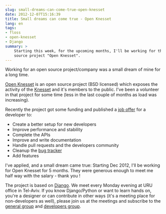 ```yaml
---
slug: small-dreams-can-come-true-open-knesset
date: 2012-12-07T15:16:39
title: Small dreams can come true - Open Knesset
lang: en
tags: 
- floss
- open-knesset
- Django
summary: >
    Starting this week, for the upcoming months, I'll be working for the open
    source project "Open Knesset".
---
```

Working for an open source project/company was a small dream of mine for a long
time.

[Open Knesset](http://www.oknesset.org/) is an open source project (BSD
licensed) which exposes the activity of the
[Knesset](https://en.wikipedia.org/wiki/Knesset) and it's members to the
public. I've been a volunteer in that project for some time (less in the last
couple of months as load was increasing).

Recently the project got some funding and published a
[job offer](https://groups.google.com/d/topic/open-knesset/gyf1LGbZbm0/discussion)
for a developer to:

*   Create a better setup for new developers
*   Improve performance and stability
*   Complete the APIs
*   Improve and write documentation
*   Handle pull requests and the developers community
*   Cleanup the [bug tracker](https://track.nsa.co.il/projects/oknesset/issues)
*   Add features

I've applied, and a small dream came true: Starting Dec 2012, I'll be working
for Open Knesset for 5 months. They were generous enough to meet me half way
with the salary - thank you !

The project is based on [Django](https://www.djangoproject.com/). We meet every
Monday evening at URU office in Tel-Aviv. If you know Django/Python or want to
learn hands on, you're a designer or can contribute in other ways (it's a
meeting place for non-developers as well), please join us at the meetings and
subscribe to the [general group](https://groups.google.com/forum/#!forum/open-knesset) 
and [developers group](https://groups.google.com/forum/#!forum/oknesset-dev).
